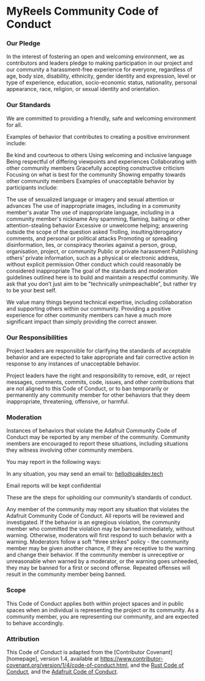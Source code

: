 # MyReels Community Code of Conduct

### Our Pledge ###

In the interest of fostering an open and welcoming environment, we as contributors and leaders pledge to making participation in our project and our community a harassment-free experience for everyone, regardless of age, body size, disability, ethnicity, gender identity and expression, level or type of experience, education, socio-economic status, nationality, personal appearance, race, religion, or sexual identity and orientation.

### Our Standards

We are committed to providing a friendly, safe and welcoming environment for all.

Examples of behavior that contributes to creating a positive environment include:

Be kind and courteous to others
Using welcoming and inclusive language
Being respectful of differing viewpoints and experiences
Collaborating with other community members
Gracefully accepting constructive criticism
Focusing on what is best for the community
Showing empathy towards other community members
Examples of unacceptable behavior by participants include:

The use of sexualized language or imagery and sexual attention or advances
The use of inappropriate images, including in a community member's avatar
The use of inappropriate language, including in a community member's nickname
Any spamming, flaming, baiting or other attention-stealing behavior
Excessive or unwelcome helping; answering outside the scope of the question asked
Trolling, insulting/derogatory comments, and personal or political attacks
Promoting or spreading disinformation, lies, or conspiracy theories against a person, group, organisation, project, or community
Public or private harassment
Publishing others' private information, such as a physical or electronic address, without explicit permission
Other conduct which could reasonably be considered inappropriate
The goal of the standards and moderation guidelines outlined here is to build and maintain a respectful community. We ask that you don’t just aim to be "technically unimpeachable", but rather try to be your best self.

We value many things beyond technical expertise, including collaboration and supporting others within our community. Providing a positive experience for other community members can have a much more significant impact than simply providing the correct answer.

### Our Responsibilities ###

Project leaders are responsible for clarifying the standards of acceptable behavior and are expected to take appropriate and fair corrective action in response to any instances of unacceptable behavior.

Project leaders have the right and responsibility to remove, edit, or reject messages, comments, commits, code, issues, and other contributions that are not aligned to this Code of Conduct, or to ban temporarily or permanently any community member for other behaviors that they deem inappropriate, threatening, offensive, or harmful.

### Moderation ###
 
 Instances of behaviors that violate the Adafruit Community Code of Conduct may be reported by any member of the community. Community members are encouraged to report these situations, including situations they witness involving other community members.

You may report in the following ways:

In any situation, you may send an email to: hello@oakdev.tech

Email reports will be kept confidential

These are the steps for upholding our community’s standards of conduct.

Any member of the community may report any situation that violates the Adafruit Community Code of Conduct. All reports will be reviewed and investigated.
If the behavior is an egregious violation, the community member who committed the violation may be banned immediately, without warning.
Otherwise, moderators will first respond to such behavior with a warning.
Moderators follow a soft "three strikes" policy - the community member may be given another chance, if they are receptive to the warning and change their behavior.
If the community member is unreceptive or unreasonable when warned by a moderator, or the warning goes unheeded, they may be banned for a first or second offense. Repeated offenses will result in the community member being banned.

### Scope ###

This Code of Conduct applies both within project spaces and in public spaces when an individual is representing the project or its community. As a community member, you are representing our community, and are expected to behave accordingly.

### Attribution ###

This Code of Conduct is adapted from the [Contributor Covenant][homepage], version 1.4, available at https://www.contributor-covenant.org/version/1/4/code-of-conduct.html, and the [Rust Code of Conduct](https://www.rust-lang.org/en-US/conduct.html), and the [Adafruit Code of Conduct](https://github.com/adafruit/circuitpython/blob/main/CODE_OF_CONDUCT.md).
